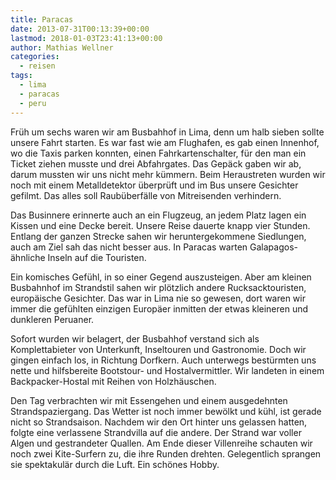```yaml
---
title: Paracas
date: 2013-07-31T00:13:39+00:00
lastmod: 2018-01-03T23:41:13+00:00
author: Mathias Wellner
categories:
  - reisen
tags:
  - lima
  - paracas
  - peru
---
```

Früh um sechs waren wir am Busbahhof in Lima, denn um halb sieben sollte unsere Fahrt starten. Es war fast wie am Flughafen, es gab einen Innenhof, wo die Taxis parken konnten, einen Fahrkartenschalter, für den man ein Ticket ziehen musste und drei Abfahrgates. Das Gepäck gaben wir ab, darum mussten wir uns nicht mehr kümmern. Beim Heraustreten wurden wir noch mit einem Metalldetektor überprüft und im Bus unsere Gesichter gefilmt. Das alles soll Raubüberfälle von Mitreisenden verhindern. 

Das Businnere erinnerte auch an ein Flugzeug, an jedem Platz lagen ein Kissen und eine Decke bereit. Unsere Reise dauerte knapp vier Stunden. Entlang der ganzen Strecke sahen wir heruntergekommene Siedlungen, auch am Ziel sah das nicht besser aus. In Paracas warten Galapagos-ähnliche Inseln auf die Touristen.

Ein komisches Gefühl, in so einer Gegend auszusteigen. Aber am kleinen Busbahnhof im Strandstil sahen wir plötzlich andere Rucksacktouristen, europäische Gesichter. Das war in Lima nie so gewesen, dort waren wir immer die gefühlten einzigen Europäer inmitten der etwas kleineren und dunkleren Peruaner. 

Sofort wurden wir belagert, der Busbahhof verstand sich als Komplettabieter von Unterkunft, Inseltouren und Gastronomie. Doch wir gingen einfach los, in Richtung Dorfkern. Auch unterwegs bestürmten uns nette und hilfsbereite Bootstour- und Hostalvermittler. Wir landeten in einem Backpacker-Hostal mit Reihen von Holzhäuschen. 

Den Tag verbrachten wir mit Essengehen und einem ausgedehnten Strandspaziergang. Das Wetter ist noch immer bewölkt und kühl, ist gerade nicht so Strandsaison. Nachdem wir den Ort hinter uns gelassen hatten, folgte eine verlassene Strandvilla auf die andere. Der Strand war voller Algen und gestrandeter Quallen. Am Ende dieser Villenreihe schauten wir noch zwei Kite-Surfern zu, die ihre Runden drehten. Gelegentlich sprangen sie spektakulär durch die Luft. Ein schönes Hobby.